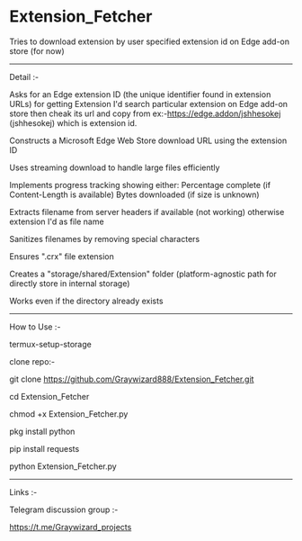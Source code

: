 # Extension_Fetcher
Tries to download extension by user specified extension id on Edge add-on store (for now)

____________________________________

Detail :-

Asks for an Edge extension ID (the unique identifier found in extension URLs) for getting Extension I'd search particular extension on Edge add-on store then cheak its url and copy from ex:-https://edge.addon/jshhesokej
(jshhesokej) which is extension id.

Constructs a Microsoft Edge Web Store download URL using the extension ID

Uses streaming download to handle large files efficiently

Implements progress tracking showing either:
Percentage complete (if Content-Length is available)
Bytes downloaded (if size is unknown)

Extracts filename from server headers if available (not working) otherwise extension I'd as file name

Sanitizes filenames by removing special characters

Ensures ".crx" file extension

Creates a "storage/shared/Extension" folder (platform-agnostic path for directly store in internal storage)

Works even if the directory already exists



____________________________________






How to Use :-



termux-setup-storage

clone repo:-

git clone https://github.com/Graywizard888/Extension_Fetcher.git

cd Extension_Fetcher

chmod +x Extension_Fetcher.py

pkg install python

pip install requests

python Extension_Fetcher.py
____________________________________

Links :-

Telegram discussion group :-

https://t.me/Graywizard_projects

